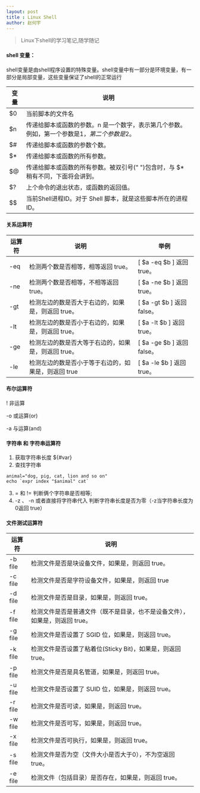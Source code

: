 ```yaml
---
layout: post
title : Linux Shell
author: 赵何宇
---
```


> Linux下shell的学习笔记,随学随记

#### shell 变量：
shell变量是由shell程序设置的特殊变量。shell变量中有一部分是环境变量，有一部分是局部变量，这些变量保证了shell的正常运行

|变量 	| 说明 	|
| ---- | ----------------------------------------------------------------- |
| $0 |	当前脚本的文件名 |
| $n |	传递给脚本或函数的参数。n 是一个数字，表示第几个参数。例如，第一个参数是$1，第二个参数是$2。|
| $# |	传递给脚本或函数的参数个数。|
| $* |	传递给脚本或函数的所有参数。|
| $@ |	传递给脚本或函数的所有参数。被双引号(" ")包含时，与 $* 稍有不同，下面将会讲到。|
| $? |	上个命令的退出状态，或函数的返回值。|
| $$ |	当前Shell进程ID。对于 Shell 脚本，就是这些脚本所在的进程ID。|

#### 关系运算符

 |运算符 	| 说明 	| 举例 |
 | ---- | --------------------------------------------------------------- | -------- |
 | -eq 	| 检测两个数是否相等，相等返回 true。 	| [ $a -eq $b ] 返回 true。|
 | -ne 	| 检测两个数是否相等，不相等返回 true。 	| [ $a -ne $b ] 返回 true。|
 | -gt 	| 检测左边的数是否大于右边的，如果是，则返回 true。 	| [ $a -gt $b ] 返回 false。|
 | -lt 	| 检测左边的数是否小于右边的，如果是，则返回 true。 	| [ $a -lt $b ] 返回 true。|
 | -ge 	| 检测左边的数是否大等于右边的，如果是，则返回 true。 	| [ $a -ge $b ] 返回 false。|
 | -le 	| 检测左边的数是否小于等于右边的，如果是，则返回 true 	| [ $a -le $b ] 返回 true。|

#### 布尔运算符

! 非运算

-o 或运算(or)

-a 与运算(and)

#### 字符串 和 字符串运算符

1. 获取字符串长度  ${#var}
2. 查找字符串 
```
animal="dog, pig, cat, lion and so on"     
echo `expr index "$animal" cat`
```
3. = 和 != 判断俩个字符串是否相等;
4. -z 、 -n 或者直接将字符串代入 判断字符串长度是否为零（-z当字符串长度为0返回 true）

#### 文件测试运算符
| 运算符 	| 说明 	|
| ---- | ----------------------------------------------------------------- |
| -b file |	检测文件是否是块设备文件，如果是，则返回 true。|
| -c file |	检测文件是否是字符设备文件，如果是，则返回 true |
| -d file |	检测文件是否是目录，如果是，则返回 true。|
| -f file |	检测文件是否是普通文件（既不是目录，也不是设备文件），如果是，则返回 true。|
| -g file |	检测文件是否设置了 SGID 位，如果是，则返回 true。|
| -k file |	检测文件是否设置了粘着位(Sticky Bit)，如果是，则返回 true。|
| -p file |	检测文件是否是具名管道，如果是，则返回 true。|
| -u file |	检测文件是否设置了 SUID 位，如果是，则返回 true。|
| -r file |	检测文件是否可读，如果是，则返回 true。|
| -w file |	检测文件是否可写，如果是，则返回 true。|
| -x file |	检测文件是否可执行，如果是，则返回 true。|
| -s file |	检测文件是否为空（文件大小是否大于0），不为空返回 true。|
| -e file |	检测文件（包括目录）是否存在，如果是，则返回 true。|






